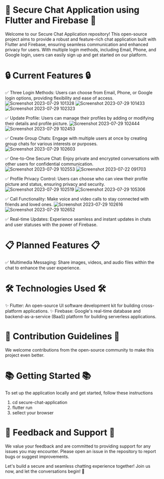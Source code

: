# 🚀 Secure Chat Application using Flutter and Firebase 🚀

Welcome to our Secure Chat Application repository! This open-source project aims to provide a robust and feature-rich chat application built with Flutter and Firebase, ensuring seamless communication and enhanced privacy for users. With multiple login methods, including Email, Phone, and Google login, users can easily sign up and get started on our platform.

# 🔒 Current Features 🔒

✅ Three Login Methods: Users can choose from Email, Phone, or Google login options, providing flexibility and ease of access.
![Screenshot 2023-07-29 101328](https://github.com/Abhishekmantravat/secure-chat-application/assets/124698979/664b6e98-58dc-4f52-b56b-763afe597951) ![Screenshot 2023-07-29 101433](https://github.com/Abhishekmantravat/secure-chat-application/assets/124698979/ef8463b8-dfbe-49b4-aa5e-6f7b5d7ff113)
![Screenshot 2023-07-29 102323](https://github.com/Abhishekmantravat/secure-chat-application/assets/124698979/735a2068-5549-43a3-ad02-e134c18c0964)


✅ Update Profile: Users can manage their profiles by adding or modifying their details and profile picture.
![Screenshot 2023-07-29 102444](https://github.com/Abhishekmantravat/secure-chat-application/assets/124698979/cf85d8a4-9b09-4f68-86f6-200936c8cc4b) ![Screenshot 2023-07-29 102453](https://github.com/Abhishekmantravat/secure-chat-application/assets/124698979/329cf21e-0031-413d-b2b6-ae8df152735e)


✅ Create Group Chats: Engage with multiple users at once by creating group chats for various interests or purposes.
![Screenshot 2023-07-29 102603](https://github.com/Abhishekmantravat/secure-chat-application/assets/124698979/a5b8e757-fe63-4eb2-8f49-7d79feeabe72)


✅ One-to-One Secure Chat: Enjoy private and encrypted conversations with other users for confidential communication.
![Screenshot 2023-07-29 102553](https://github.com/Abhishekmantravat/secure-chat-application/assets/124698979/1fc5f9a5-0d82-405f-96cf-15d75c14fddb)
![Screenshot 2023-07-22 091703](https://github.com/Abhishekmantravat/secure-chat-application/assets/124698979/6052546f-be09-4e69-9cde-4c5470bc7055)


✅ Profile Privacy Control: Users can choose who can view their profile picture and status, ensuring privacy and security.
![Screenshot 2023-07-29 102519](https://github.com/Abhishekmantravat/secure-chat-application/assets/124698979/758ce207-eebe-4682-817f-e1b4757ed2d2)
![Screenshot 2023-07-29 105306](https://github.com/Abhishekmantravat/secure-chat-application/assets/124698979/c2231791-251f-480c-b7fd-9cb19a6fdeca)


✅ Call Functionality: Make voice and video calls to stay connected with friends and loved ones.
![Screenshot 2023-07-29 102616](https://github.com/Abhishekmantravat/secure-chat-application/assets/124698979/e8896569-db25-427b-b57d-befc345f1550) ![Screenshot 2023-07-29 102652](https://github.com/Abhishekmantravat/secure-chat-application/assets/124698979/24daa5c6-9992-420b-876a-fb4fecf297fb)


✅ Real-time Updates: Experience seamless and instant updates in chats and user statuses with the power of Firebase.

# 📋 Planned Features 📋

✅ Multimedia Messaging: Share images, videos, and audio files within the chat to enhance the user experience.

# 🛠️ Technologies Used 🛠️

✨ Flutter: An open-source UI software development kit for building cross-platform applications.
✨ Firebase: Google's real-time database and backend-as-a-service (BaaS) platform for building serverless applications.

# 🤝 Contribution Guidelines 🤝

We welcome contributions from the open-source community to make this project even better. 
# 📚 Getting Started 📚

To set up the application locally and get started, follow these instructions 
1. cd secure-chat-application
2. flutter run
3. sellect your browser


# 📢 Feedback and Support 📢

We value your feedback and are committed to providing support for any issues you may encounter. Please open an issue in the repository to report bugs or suggest improvements.

Let's build a secure and seamless chatting experience together! Join us now, and let the conversations begin! 👋



